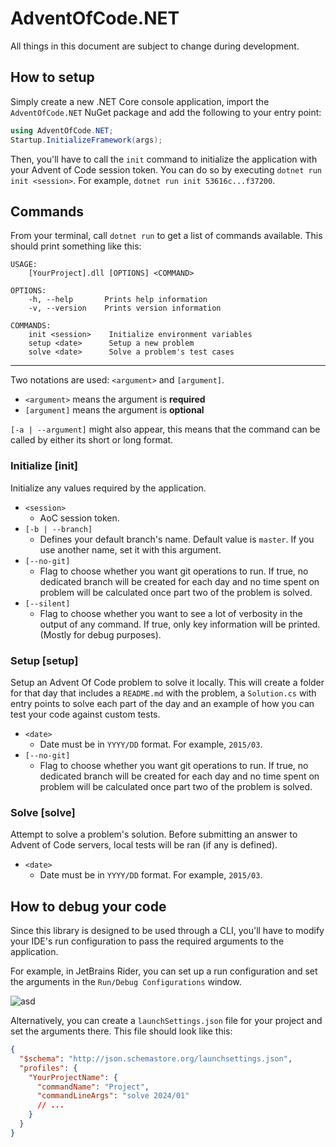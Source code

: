 ﻿# AdventOfCode.NET

All things in this document are subject to change during development.

## How to setup

Simply create a new .NET Core console application, import the `AdventOfCode.NET` NuGet package and add the following to your entry point:

```csharp
using AdventOfCode.NET;
Startup.InitializeFramework(args);
```

Then, you'll have to call the `init` command to initialize the application with your Advent of Code session token.
You can do so by executing `dotnet run init <session>`. For example, `dotnet run init 53616c...f37200`.

## Commands

From your terminal, call `dotnet run` to get a list of commands available. This should print something like this:

```
USAGE:
    [YourProject].dll [OPTIONS] <COMMAND>

OPTIONS:
    -h, --help       Prints help information   
    -v, --version    Prints version information

COMMANDS:
    init <session>    Initialize environment variables
    setup <date>      Setup a new problem
    solve <date>      Solve a problem's test cases
```

___

Two notations are used: `<argument>` and `[argument]`.

- `<argument>` means the argument is **required**
- `[argument]` means the argument is **optional**

`[-a | --argument]` might also appear, this means that the command can be called by either its short or long format.

### Initialize [init]

Initialize any values required by the application.
- `<session>`
  - AoC session token.
- `[-b | --branch]`
  - Defines your default branch's name. Default value is `master`. If you use another name, set it with this argument.
- `[--no-git]`
  - Flag to choose whether you want git operations to run. If true, no dedicated branch will be created for each day and no time spent on problem will be calculated once part two of the problem is solved.
- `[--silent]`
  - Flag to choose whether you want to see a lot of verbosity in the output of any command. If true, only key information will be printed. (Mostly for debug purposes).


### Setup [setup]

Setup an Advent Of Code problem to solve it locally. 
This will create a folder for that day that includes a `README.md` with the problem, a `Solution.cs` with entry points to solve each part of the day and an example of how you can test your code against custom tests.
- `<date>`
  - Date must be in `YYYY/DD` format. For example, `2015/03`.
- `[--no-git]`
  - Flag to choose whether you want git operations to run. If true, no dedicated branch will be created for each day and no time spent on problem will be calculated once part two of the problem is solved.

### Solve [solve]

Attempt to solve a problem's solution. Before submitting an answer to Advent of Code servers, local tests will be ran (if any is defined).
- `<date>`
  - Date must be in `YYYY/DD` format. For example, `2015/03`.

## How to debug your code

Since this library is designed to be used through a CLI, you'll have to modify your IDE's run configuration to pass the required arguments to the application. 

For example, in JetBrains Rider, you can set up a run configuration and set the arguments in the `Run/Debug Configurations` window.

<img src="https://i.imgur.com/n3YTf92.png" alt="asd"/>

Alternatively, you can create a `launchSettings.json` file for your project and set the arguments there. This file should look like this:

```json
{
  "$schema": "http://json.schemastore.org/launchsettings.json",
  "profiles": {
    "YourProjectName": {
      "commandName": "Project",
      "commandLineArgs": "solve 2024/01"
      // ...
    }
  }
}

```